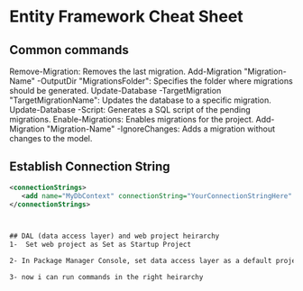 # Entity Framework Cheat Sheet
 

## Common commands
Remove-Migration: Removes the last migration.
Add-Migration "Migration-Name" -OutputDir "MigrationsFolder": Specifies the folder where migrations should be generated.
Update-Database -TargetMigration "TargetMigrationName": Updates the database to a specific migration.
Update-Database -Script: Generates a SQL script of the pending migrations.
Enable-Migrations: Enables migrations for the project.
Add-Migration "Migration-Name" -IgnoreChanges: Adds a migration without changes to the model.


## Establish Connection String
```xml
<connectionStrings>
   <add name="MyDbContext" connectionString="YourConnectionStringHere" providerName="System.Data.SqlClient" />
</connectionStrings>



## DAL (data access layer) and web project heirarchy
1-  Set web project as Set as Startup Project

2- In Package Manager Console, set data access layer as a default project

3- now i can run commands in the right heirarchy